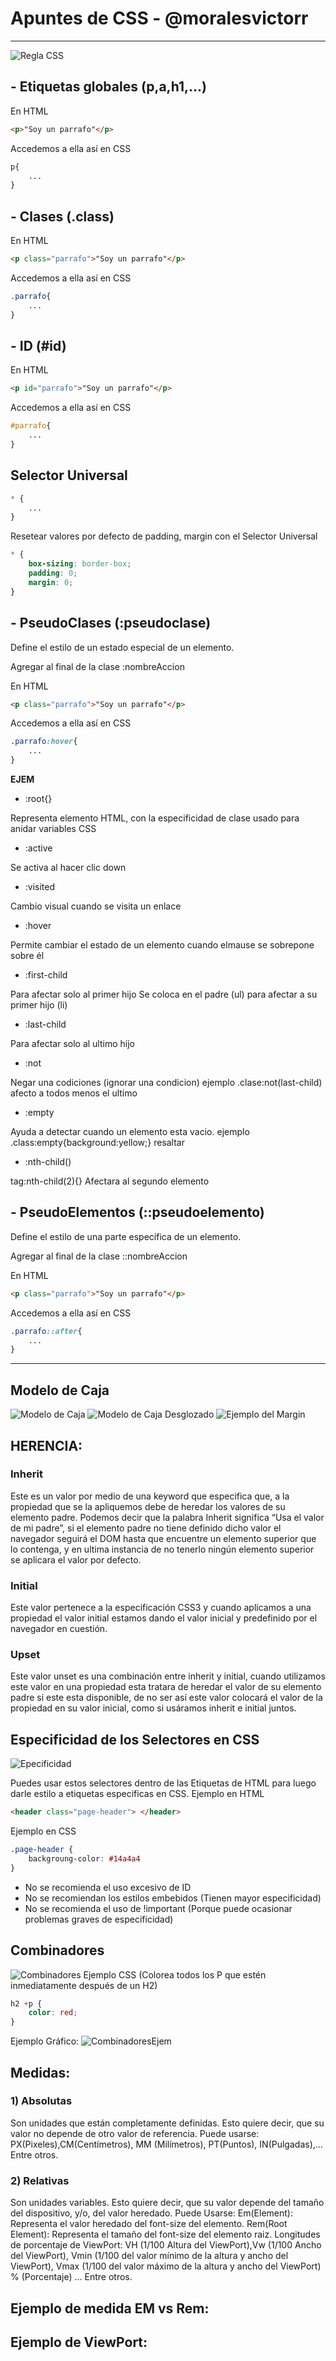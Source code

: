 # Apuntes de CSS - @moralesvictorr

----------------

![Regla CSS](https://github.com/moralesvictorr/apuntesDesarrolloWeb/blob/master/images/CSSRegla.PNG "reglaCss") 

## **- Etiquetas globales (p,a,h1,...)**
En HTML 

```html
<p>"Soy un parrafo"</p>
```
Accedemos a ella así en CSS
```css
p{
    ...
}
```
## **- Clases (.class)**
En HTML 

```html
<p class="parrafo">"Soy un parrafo"</p>
```
Accedemos a ella así en CSS
```css
.parrafo{
    ...
}
```
## **- ID (#id)**
En HTML 

```html
<p id="parrafo">"Soy un parrafo"</p>
```
Accedemos a ella así en CSS
```css
#parrafo{
    ...
}
```

## **Selector Universal**
```css
* {
    ...
}
```

Resetear valores por defecto de padding, margin con el Selector Universal
```css
* {
    box-sizing: border-box;
    padding: 0;
    margin: 0;
}

```

## **- PseudoClases (:pseudoclase)**
Define el estilo de un estado especial de un elemento.

Agregar al final de la clase :nombreAccion

En HTML 

```html
<p class="parrafo">"Soy un parrafo"</p>
```
Accedemos a ella así en CSS
```css
.parrafo:hover{
    ...
}
```

**EJEM**
* :root{}

Representa elemento HTML, con la especificidad de clase 
usado para anidar variables CSS
* :active

Se activa al hacer clic down
* :visited

Cambio visual cuando se visita un enlace
* :hover

Permite cambiar el estado de un elemento cuando elmause se sobrepone sobre él
* :first-child 

 Para afectar solo al primer hijo 
 Se coloca en el padre (ul) para afectar a su primer hijo (li)
* :last-child 

 Para afectar solo al ultimo hijo
* :not  

Negar una codiciones (ignorar una condicion) 
ejemplo .clase:not(last-child)
afecto a todos menos el ultimo
* :empty 

Ayuda a detectar cuando un elemento esta vacio. 
ejemplo .class:empty{background:yellow;} 
resaltar
* :nth-child() 

tag:nth-child(2){} 
Afectara al segundo elemento

## **- PseudoElementos (::pseudoelemento)**
Define el estilo de una parte específica de un elemento.

Agregar al final de la clase ::nombreAccion

En HTML 

```html
<p class="parrafo">"Soy un parrafo"</p>
```
Accedemos a ella así en CSS
```css
.parrafo::after{
    ...
}
```
-----
## **Modelo de Caja**
![ Modelo de Caja](https://github.com/moralesvictorr/apuntesDesarrolloWeb/blob/master/images/boxStyleCss.PNG "boxModel") 
![ Modelo de Caja Desglozado](https://github.com/moralesvictorr/apuntesDesarrolloWeb/blob/master/images/boxStyleCss2.PNG "boxModel2") 
![ Ejemplo del Margin](https://github.com/moralesvictorr/apuntesDesarrolloWeb/blob/master/images/marginExample.PNG "marginExample") 

## **HERENCIA:**

### **Inherit**
 Este es un valor por medio de una keyword que especifica que, a la propiedad que se la apliquemos debe de heredar los valores de su elemento padre. Podemos decir que la palabra Inherit significa “Usa el valor de mi padre”, si el elemento padre no tiene definido dicho valor el navegador seguirá el DOM hasta que encuentre un elemento superior que lo contenga, y en ultima instancia de no tenerlo ningún elemento superior se aplicara el valor por defecto.


### **Initial** 
Este valor pertenece a la especificación CSS3 y cuando aplicamos a una propiedad el valor initial estamos dando el valor inicial y predefinido por el navegador en cuestión.

### **Upset** 
Este valor unset es una combinación entre inherit y initial, cuando utilizamos este valor en una propiedad esta tratara de heredar el valor de su elemento padre si este esta disponible, de no ser así este valor colocará el valor de la propiedad en su valor inicial, como si usáramos inherit e initial juntos.

## **Especificidad de los Selectores en CSS**
![ Epecificidad](https://github.com/moralesvictorr/apuntesDesarrolloWeb/blob/master/images/especificidadCSS.PNG "epecificidad") 

Puedes usar estos selectores dentro de las Etiquetas de HTML para luego darle estilo a etiquetas especificas en CSS.
Ejemplo en HTML 
```html
<header class="page-header"> </header>
```
Ejemplo en CSS
```css
.page-header {
    backgroung-color: #14a4a4
}
```

* No se recomienda el uso excesivo de ID
* No se recomiendan los estilos embebidos (Tienen mayor especificidad)
* No se recomienda el uso de !important (Porque puede ocasionar problemas graves de especificidad)

## **Combinadores**
![ Combinadores](https://github.com/moralesvictorr/apuntesDesarrolloWeb/blob/master/images/Combinadores.PNG "combinadores") 
Ejemplo CSS (Colorea todos los P que estén inmediatamente después de un H2)
```css
h2 +p {
    color: red;
}
```
Ejemplo Gráfico:
![ CombinadoresEjem](https://github.com/moralesvictorr/apuntesDesarrolloWeb/blob/master/images/combinadoresEjem.PNG "combinadoresEjem") 

## **Medidas:**

### **1) Absolutas**
Son unidades que están completamente definidas. Esto quiere decir, que su valor no depende de otro valor de referencia. 
Puede usarse: PX(Pixeles),CM(Centímetros), MM (Milímetros), PT(Puntos), IN(Pulgadas),... Entre otros.

### **2) Relativas**
Son unidades variables. Esto quiere decir, que su valor depende del tamaño del dispositivo, y/o, del valor heredado.
Puede Usarse: Em(Element): Representa el valor heredado del font-size del elemento.
              Rem(Root Element): Representa el tamaño del font-size del elemento raiz.
              Longitudes de porcentaje de ViewPort: VH (1/100 Altura del ViewPort),Vw (1/100 Ancho del ViewPort), Vmin (1/100 del valor mínimo de la altura y ancho del                         ViewPort), Vmax (1/100 del valor máximo de la altura y ancho del ViewPort)
              % (Porcentaje)
              ... Entre otros.
              
Ejemplo de medida EM vs Rem:
---------
Ejemplo de ViewPort:
----------
              


